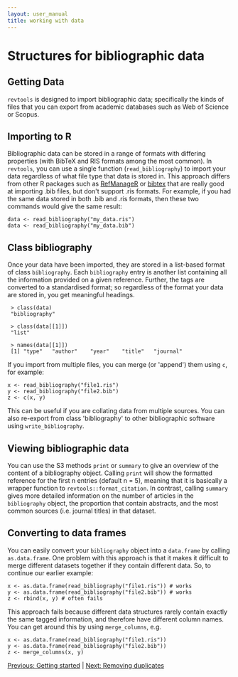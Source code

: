 ```yaml
---
layout: user_manual
title: working with data
---
```

<head>
  <!-- Global site tag (gtag.js) - Google Analytics -->
  <script async src="https://www.googletagmanager.com/gtag/js?id=UA-121833450-2"></script>
  <script>
    window.dataLayer = window.dataLayer || [];
    function gtag(){dataLayer.push(arguments);}
    gtag('js', new Date());

    gtag('config', 'UA-121833450-2');
  </script>
</head>

# Structures for bibliographic data

## Getting Data
<code>revtools</code> is designed to import bibliographic data; specifically the kinds of files that you can export from academic databases such as Web of Science or Scopus.

## Importing to R
Bibliographic data can be stored in a range of formats with differing properties (with BibTeX and RIS formats among the most common). In <code>revtools</code>, you can use a single function (<code>read_bibliography</code>) to import your data regardless of what file type that data is stored in. This approach differs from other R packages such as <a href="https://cran.r-project.org/package=RefManageR" target="_blank" rel="noopener">RefManageR</a> or <a href="https://cran.r-project.org/package=bibtex" target="_blank" rel="noopener">bibtex</a> that are really good at importing .bib files, but don't support .ris formats. For example, if you had the same data stored in both .bib and .ris formats, then these two commands would give the same result:

```
data <- read_bibliography("my_data.ris")
data <- read_bibliography("my_data.bib")
```

## Class bibliography
Once your data have been imported, they are stored in a list-based format of class <code>bibliography</code>. Each <code>bibliography</code> entry is another list containing all the information provided on a given reference. Further, the tags are converted to a standardised format; so regardless of the format your data are stored in, you get meaningful headings.

```
 > class(data)
 "bibliography"

 > class(data[[1]])
 "list"

 > names(data[[1]])
 [1] "type"   "author"    "year"    "title"   "journal"
```

If you import from multiple files, you can merge (or 'append') them using <code>c</code>, for example:
```
x <- read_bibliography("file1.ris")
y <- read_bibliography("file2.bib")
z <- c(x, y)
```
This can be useful if you are collating data from multiple sources. You can also re-export from class 'bibliography' to other bibliographic software using <code>write_bibliography</code>.

## Viewing bibliographic data
You can use the S3 methods <code>print</code> or <code>summary</code> to give an overview of the content of a bibliography object. Calling <code>print</code> will show the formatted reference for the first n entries (default n = 5), meaning that it is basically a wrapper function to <code>revtools::format_citation</code>. In contrast, calling <code>summary</code> gives more detailed information on the number of articles in the <code>bibliography</code> object, the proportion that contain abstracts, and the most common sources (i.e. journal titles) in that dataset.

## Converting to data frames
You can easily convert your <code>bibliography</code> object into a <code>data.frame</code> by calling <code>as.data.frame</code>. One problem with this approach is that it makes it difficult to merge different datasets together if they contain different data. So, to continue our earlier example:

```
x <- as.data.frame(read_bibliography("file1.ris")) # works
y <- as.data.frame(read_bibliography("file2.bib")) # works
z <- rbind(x, y) # often fails
```

This approach fails because different data structures rarely contain exactly the same tagged information, and therefore have different column names. You can get around this by using <code>merge_columns</code>, e.g.

```
x <- as.data.frame(read_bibliography("file1.ris"))
y <- as.data.frame(read_bibliography("file2.bib"))
z <- merge_columns(x, y)
```

<a href="/user_manual/2_getting_started.html">Previous: Getting started</a> | <a href="/user_manual/4_removing_duplicates.html">Next: Removing duplicates</a>
